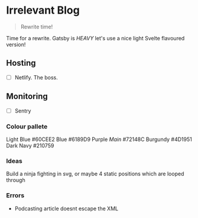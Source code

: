# Irrelevant Blog

> Rewrite time!

Time for a rewrite. Gatsby is _HEAVY_ let's use a nice light Svelte flavoured version!

## Hosting

- [ ] Netlify. The boss.

## Monitoring

- [ ] Sentry

### Colour pallete

Light Blue #60CEE2
Blue #6189D9
Purple _Main_ #72148C
Burgundy #4D1951
Dark Navy #210759

### Ideas

Build a ninja fighting in svg, or maybe 4 static positions which are looped through

### Errors

- Podcasting article doesnt escape the XML
